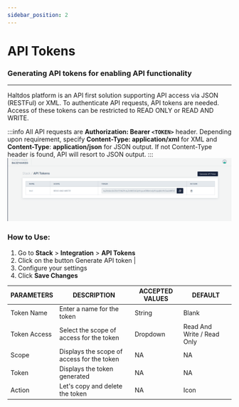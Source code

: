 ```yaml
---
sidebar_position: 2
---
```


# API Tokens 

### Generating API tokens for enabling API functionality

---

Haltdos platform is an API first solution supporting API access via JSON (RESTFul) or XML. To authenticate API requests, API tokens are needed. Access of these tokens can be restricted to READ ONLY or READ AND WRITE.

:::info
All API requests are **Authorization: Bearer `<TOKEN>`** header. Depending upon requirement, specify **Content-Type: application/xml** for XML and **Content-Type**: **application/json** for JSON output. If not Content-Type header is found, API will resort to JSON output. 
:::
![apitokens](/img/platform/v2/api_token_newui.png)

### How to Use:

1. Go to **Stack** > **Integration** > **API Tokens**
2. Click on the button  Generate API token    |
3. Configure your settings
4. Click **Save Changes**

| PARAMETERS       | DESCRIPTION                                | ACCEPTED VALUES | DEFAULT        |
|------------------|--------------------------------------------|-----------------|----------------|
| Token Name       | Enter a name for the token                 | String          | Blank          |
| Token Access           | Select the scope of access for the token   | Dropdown        | Read And Write / Read Only |
| Scope            | Displays the scope of access for the token | NA              | NA             |
| Token            | Displays the token generated               | NA              | NA             |
| Action           | Let's copy and delete the token            | NA              | Icon           |

